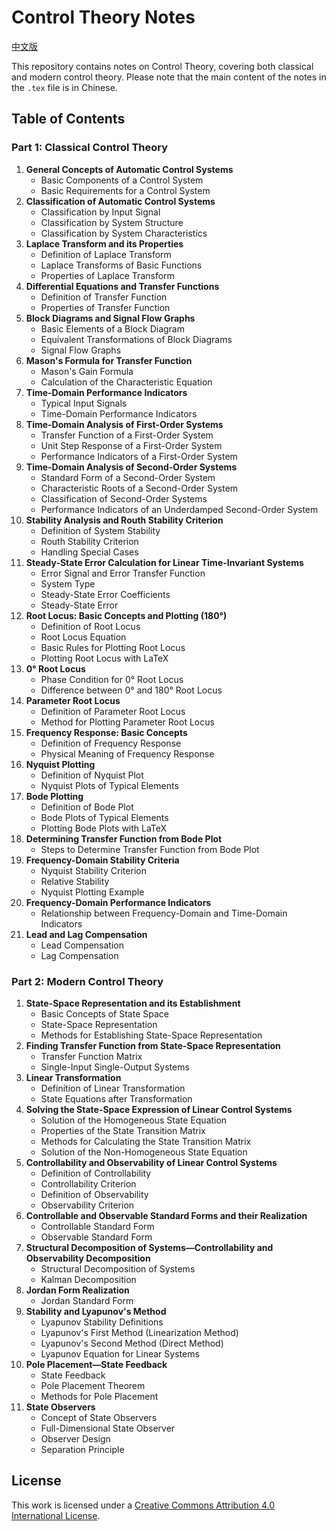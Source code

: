 # Control Theory Notes

[中文版](README.zh-CN.md)

This repository contains notes on Control Theory, covering both classical and modern control theory. Please note that the main content of the notes in the `.tex` file is in Chinese.

## Table of Contents

### Part 1: Classical Control Theory
1.  **General Concepts of Automatic Control Systems**
    *   Basic Components of a Control System
    *   Basic Requirements for a Control System
2.  **Classification of Automatic Control Systems**
    *   Classification by Input Signal
    *   Classification by System Structure
    *   Classification by System Characteristics
3.  **Laplace Transform and its Properties**
    *   Definition of Laplace Transform
    *   Laplace Transforms of Basic Functions
    *   Properties of Laplace Transform
4.  **Differential Equations and Transfer Functions**
    *   Definition of Transfer Function
    *   Properties of Transfer Function
5.  **Block Diagrams and Signal Flow Graphs**
    *   Basic Elements of a Block Diagram
    *   Equivalent Transformations of Block Diagrams
    *   Signal Flow Graphs
6.  **Mason's Formula for Transfer Function**
    *   Mason's Gain Formula
    *   Calculation of the Characteristic Equation
7.  **Time-Domain Performance Indicators**
    *   Typical Input Signals
    *   Time-Domain Performance Indicators
8.  **Time-Domain Analysis of First-Order Systems**
    *   Transfer Function of a First-Order System
    *   Unit Step Response of a First-Order System
    *   Performance Indicators of a First-Order System
9.  **Time-Domain Analysis of Second-Order Systems**
    *   Standard Form of a Second-Order System
    *   Characteristic Roots of a Second-Order System
    *   Classification of Second-Order Systems
    *   Performance Indicators of an Underdamped Second-Order System
10. **Stability Analysis and Routh Stability Criterion**
    *   Definition of System Stability
    *   Routh Stability Criterion
    *   Handling Special Cases
11. **Steady-State Error Calculation for Linear Time-Invariant Systems**
    *   Error Signal and Error Transfer Function
    *   System Type
    *   Steady-State Error Coefficients
    *   Steady-State Error
12. **Root Locus: Basic Concepts and Plotting (180°)**
    *   Definition of Root Locus
    *   Root Locus Equation
    *   Basic Rules for Plotting Root Locus
    *   Plotting Root Locus with LaTeX
13. **0° Root Locus**
    *   Phase Condition for 0° Root Locus
    *   Difference between 0° and 180° Root Locus
14. **Parameter Root Locus**
    *   Definition of Parameter Root Locus
    *   Method for Plotting Parameter Root Locus
15. **Frequency Response: Basic Concepts**
    *   Definition of Frequency Response
    *   Physical Meaning of Frequency Response
16. **Nyquist Plotting**
    *   Definition of Nyquist Plot
    *   Nyquist Plots of Typical Elements
17. **Bode Plotting**
    *   Definition of Bode Plot
    *   Bode Plots of Typical Elements
    *   Plotting Bode Plots with LaTeX
18. **Determining Transfer Function from Bode Plot**
    *   Steps to Determine Transfer Function from Bode Plot
19. **Frequency-Domain Stability Criteria**
    *   Nyquist Stability Criterion
    *   Relative Stability
    *   Nyquist Plotting Example
20. **Frequency-Domain Performance Indicators**
    *   Relationship between Frequency-Domain and Time-Domain Indicators
21. **Lead and Lag Compensation**
    *   Lead Compensation
    *   Lag Compensation

### Part 2: Modern Control Theory
1.  **State-Space Representation and its Establishment**
    *   Basic Concepts of State Space
    *   State-Space Representation
    *   Methods for Establishing State-Space Representation
2.  **Finding Transfer Function from State-Space Representation**
    *   Transfer Function Matrix
    *   Single-Input Single-Output Systems
3.  **Linear Transformation**
    *   Definition of Linear Transformation
    *   State Equations after Transformation
4.  **Solving the State-Space Expression of Linear Control Systems**
    *   Solution of the Homogeneous State Equation
    *   Properties of the State Transition Matrix
    *   Methods for Calculating the State Transition Matrix
    *   Solution of the Non-Homogeneous State Equation
5.  **Controllability and Observability of Linear Control Systems**
    *   Definition of Controllability
    *   Controllability Criterion
    *   Definition of Observability
    *   Observability Criterion
6.  **Controllable and Observable Standard Forms and their Realization**
    *   Controllable Standard Form
    *   Observable Standard Form
7.  **Structural Decomposition of Systems—Controllability and Observability Decomposition**
    *   Structural Decomposition of Systems
    *   Kalman Decomposition
8.  **Jordan Form Realization**
    *   Jordan Standard Form
9.  **Stability and Lyapunov's Method**
    *   Lyapunov Stability Definitions
    *   Lyapunov's First Method (Linearization Method)
    *   Lyapunov's Second Method (Direct Method)
    *   Lyapunov Equation for Linear Systems
10. **Pole Placement—State Feedback**
    *   State Feedback
    *   Pole Placement Theorem
    *   Methods for Pole Placement
11. **State Observers**
    *   Concept of State Observers
    *   Full-Dimensional State Observer
    *   Observer Design
    *   Separation Principle

## License

This work is licensed under a [Creative Commons Attribution 4.0 International License](http://creativecommons.org/licenses/by/4.0/).

